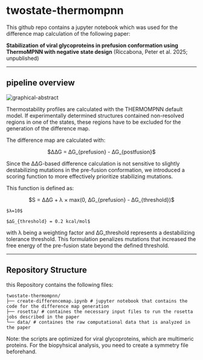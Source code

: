 # twostate-thermompnn

This github repo contains a jupyter notebook which was used for the difference map calculation of the following paper:

**Stabilization of viral glycoproteins in prefusion conformation using ThermoMPNN with negative state design**
(Riccabona, Peter et al. 2025; unpublished)

---
## pipeline overview

![graphical-abstract](https://github.com/user-attachments/assets/6f99c2c2-9981-4158-b3c8-37dd6d81d061)

Thermostability profiles are calculated with the THERMOMPNN default model. If experimentally determined structures contained non-resolved regions in one of the states, these regions have to be excluded for the generation of the difference map.

The difference map are calculated with:

<p align="center">
$∆∆G = ∆G_{prefusion} - ∆G_{postfusion}$
</p>

Since the ΔΔG-based difference calculation is not sensitive to slightly destabilizing mutations in the pre-fusion conformation, we introduced a scoring function to more effectively prioritize stabilizing mutations. 

This function is defined as:

<p align="center">
    $S = ∆∆G + λ × max⁡(0, ∆G_{prefusion} - ∆G_{threshold})$
    
    $λ=10$
    
    $∆G_{threshold} = 0.2 kcal/mol$
</p>

with λ being a weighting factor and ∆G_threshold represents a destabilizing tolerance threshold. This formulation penalizes mutations that increased the free energy of the pre-fusion state beyond the defined threshold.

---
## Repository Structure

this Repository contains the following files:

```
twostate-thermompnn/
├── create-differencemap.ipynb # jupyter notebook that contains the code for the difference map generation
├── rosetta/ # containes the necessary input files to run the rosetta jobs described in the paper
└── data/ # containes the raw computational data that is analyzed in the paper
```

Note: the scripts are optimized for viral glycoproteins, which are multimeric proteins. For the biopyhsical analysis, you need to create a symmetry file beforehand.

